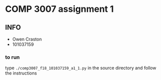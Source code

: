 # COMP 3007 assignment 1

## INFO
- Owen Craston
- 101037159

### to run
type `./comp3007_f18_101037159_a1_1.py` in the source directory and follow the instructions
